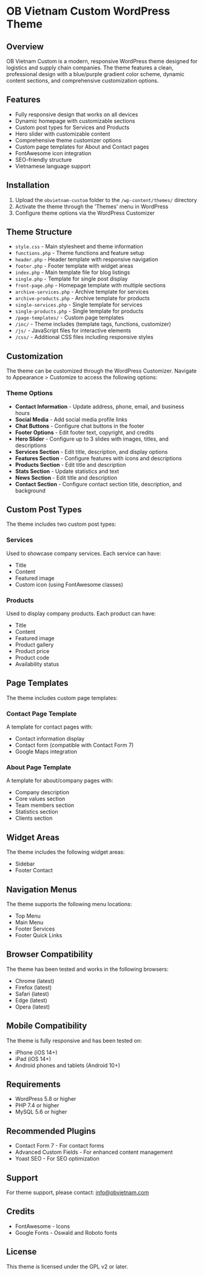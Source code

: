 # OB Vietnam Custom WordPress Theme

## Overview
OB Vietnam Custom is a modern, responsive WordPress theme designed for logistics and supply chain companies. The theme features a clean, professional design with a blue/purple gradient color scheme, dynamic content sections, and comprehensive customization options.

## Features
- Fully responsive design that works on all devices
- Dynamic homepage with customizable sections
- Custom post types for Services and Products
- Hero slider with customizable content
- Comprehensive theme customizer options
- Custom page templates for About and Contact pages
- FontAwesome icon integration
- SEO-friendly structure
- Vietnamese language support

## Installation
1. Upload the `obvietnam-custom` folder to the `/wp-content/themes/` directory
2. Activate the theme through the 'Themes' menu in WordPress
3. Configure theme options via the WordPress Customizer

## Theme Structure
- `style.css` - Main stylesheet and theme information
- `functions.php` - Theme functions and feature setup
- `header.php` - Header template with responsive navigation
- `footer.php` - Footer template with widget areas
- `index.php` - Main template file for blog listings
- `single.php` - Template for single post display
- `front-page.php` - Homepage template with multiple sections
- `archive-services.php` - Archive template for services
- `archive-products.php` - Archive template for products
- `single-services.php` - Single template for services
- `single-products.php` - Single template for products
- `/page-templates/` - Custom page templates
- `/inc/` - Theme includes (template tags, functions, customizer)
- `/js/` - JavaScript files for interactive elements
- `/css/` - Additional CSS files including responsive styles

## Customization
The theme can be customized through the WordPress Customizer. Navigate to Appearance > Customize to access the following options:

### Theme Options
- **Contact Information** - Update address, phone, email, and business hours
- **Social Media** - Add social media profile links
- **Chat Buttons** - Configure chat buttons in the footer
- **Footer Options** - Edit footer text, copyright, and credits
- **Hero Slider** - Configure up to 3 slides with images, titles, and descriptions
- **Services Section** - Edit title, description, and display options
- **Features Section** - Configure features with icons and descriptions
- **Products Section** - Edit title and description
- **Stats Section** - Update statistics and text
- **News Section** - Edit title and description
- **Contact Section** - Configure contact section title, description, and background

## Custom Post Types
The theme includes two custom post types:

### Services
Used to showcase company services. Each service can have:
- Title
- Content
- Featured image
- Custom icon (using FontAwesome classes)

### Products
Used to display company products. Each product can have:
- Title
- Content
- Featured image
- Product gallery
- Product price
- Product code
- Availability status

## Page Templates
The theme includes custom page templates:

### Contact Page Template
A template for contact pages with:
- Contact information display
- Contact form (compatible with Contact Form 7)
- Google Maps integration

### About Page Template
A template for about/company pages with:
- Company description
- Core values section
- Team members section
- Statistics section
- Clients section

## Widget Areas
The theme includes the following widget areas:
- Sidebar
- Footer Contact

## Navigation Menus
The theme supports the following menu locations:
- Top Menu
- Main Menu
- Footer Services
- Footer Quick Links

## Browser Compatibility
The theme has been tested and works in the following browsers:
- Chrome (latest)
- Firefox (latest)
- Safari (latest)
- Edge (latest)
- Opera (latest)

## Mobile Compatibility
The theme is fully responsive and has been tested on:
- iPhone (iOS 14+)
- iPad (iOS 14+)
- Android phones and tablets (Android 10+)

## Requirements
- WordPress 5.8 or higher
- PHP 7.4 or higher
- MySQL 5.6 or higher

## Recommended Plugins
- Contact Form 7 - For contact forms
- Advanced Custom Fields - For enhanced content management
- Yoast SEO - For SEO optimization

## Support
For theme support, please contact: info@obvietnam.com

## Credits
- FontAwesome - Icons
- Google Fonts - Oswald and Roboto fonts

## License
This theme is licensed under the GPL v2 or later.
